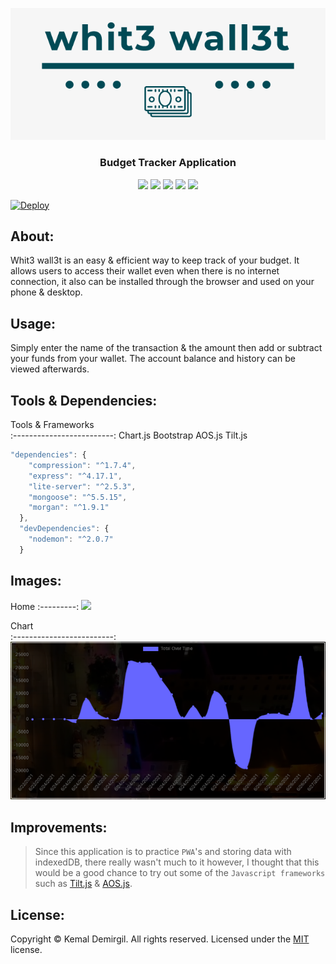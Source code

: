 <p align = "center"> <img src="/public/icons/jumbo.PNG"/> </p>
<h3 align = "center">Budget Tracker Application</h3>
 
<p align = "center">
  <img src="https://img.shields.io/npm/v/npm?color=red&logo=npm"/>
  <img src="https://img.shields.io/node/v/jest"/>
  <img src="https://img.shields.io/github/license/kemaldemirgil/whit3-wall3t?color=cyan&label=License&logo=github&logoColor=cyan"/>
  <img src="https://img.shields.io/github/issues/kemaldemirgil/whit3-wall3t?color=yellow&label=Issues&logo=github&logoColor=yellow">
  <img src="https://img.shields.io/github/last-commit/kemaldemirgil/whit3-wall3t?color=orange&label=Last%20Commit&logo=git&logoColor=orange">
</p>


[![Deploy](https://www.herokucdn.com/deploy/button.svg)](https://my-fit-track.herokuapp.com/)



## About:
Whit3 wall3t is an easy & efficient way to keep track of your budget. It allows users to access their wallet even when there is no internet connection, it also can be installed through the browser and used on your phone & desktop.

## Usage:
Simply enter the name of the transaction & the amount then add or subtract your funds from your wallet. The account balance and history can be viewed afterwards.

## Tools & Dependencies:
Tools & Frameworks      
:-------------------------:
Chart.js
Bootstrap
AOS.js
Tilt.js



```js
"dependencies": {
    "compression": "^1.7.4",
    "express": "^4.17.1",
    "lite-server": "^2.5.3",
    "mongoose": "^5.5.15",
    "morgan": "^1.9.1"
  },
  "devDependencies": {
    "nodemon": "^2.0.7"
  }
```

## Images:
Home
:---------:
![](/public/icons/home.gif) 

Chart        
:-------------------------:  
![](/public/icons/chart.PNG)




## Improvements:
> Since this application is to practice `PWA`'s and storing data with indexedDB, there really wasn't much to it however, I thought that this would be a good chance to try out some of the `Javascript frameworks` such as [Tilt.js](https://micku7zu.github.io/vanilla-tilt.js/) & [AOS.js](https://github.com/michalsnik/aos).

## License:
Copyright © Kemal Demirgil. All rights reserved.
Licensed under the [MIT](https://github.com/kemaldemirgil/whit3-wall3t/blob/main/LICENSE) license.

